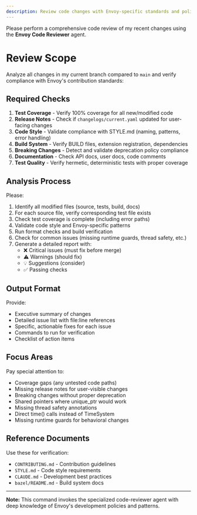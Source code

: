 ```yaml
---
description: Review code changes with Envoy-specific standards and policies
---
```


Please perform a comprehensive code review of my recent changes using the **Envoy Code Reviewer** agent.

# Review Scope

Analyze all changes in my current branch compared to `main` and verify compliance with Envoy's contribution standards:

## Required Checks

1. **Test Coverage** - Verify 100% coverage for all new/modified code
2. **Release Notes** - Check if `changelogs/current.yaml` updated for user-facing changes
3. **Code Style** - Validate compliance with STYLE.md (naming, patterns, error handling)
4. **Build System** - Verify BUILD files, extension registration, dependencies
5. **Breaking Changes** - Detect and validate deprecation policy compliance
6. **Documentation** - Check API docs, user docs, code comments
7. **Test Quality** - Verify hermetic, deterministic tests with proper coverage

## Analysis Process

Please:

1. Identify all modified files (source, tests, build, docs)
2. For each source file, verify corresponding test file exists
3. Check test coverage is complete (including error paths)
4. Validate code style and Envoy-specific patterns
5. Run format checks and build verification
6. Check for common issues (missing runtime guards, thread safety, etc.)
7. Generate a detailed report with:
   - ❌ Critical issues (must fix before merge)
   - ⚠️  Warnings (should fix)
   - 💡 Suggestions (consider)
   - ✅ Passing checks

## Output Format

Provide:
- Executive summary of changes
- Detailed issue list with file:line references
- Specific, actionable fixes for each issue
- Commands to run for verification
- Checklist of action items

## Focus Areas

Pay special attention to:
- Coverage gaps (any untested code paths)
- Missing release notes for user-visible changes
- Breaking changes without proper deprecation
- Shared pointers where unique_ptr would work
- Missing thread safety annotations
- Direct time() calls instead of TimeSystem
- Missing runtime guards for behavioral changes

## Reference Documents

Use these for verification:
- `CONTRIBUTING.md` - Contribution guidelines
- `STYLE.md` - Code style requirements
- `CLAUDE.md` - Development best practices
- `bazel/README.md` - Build system docs

---

**Note:** This command invokes the specialized code-reviewer agent with deep knowledge of Envoy's development policies and patterns.
